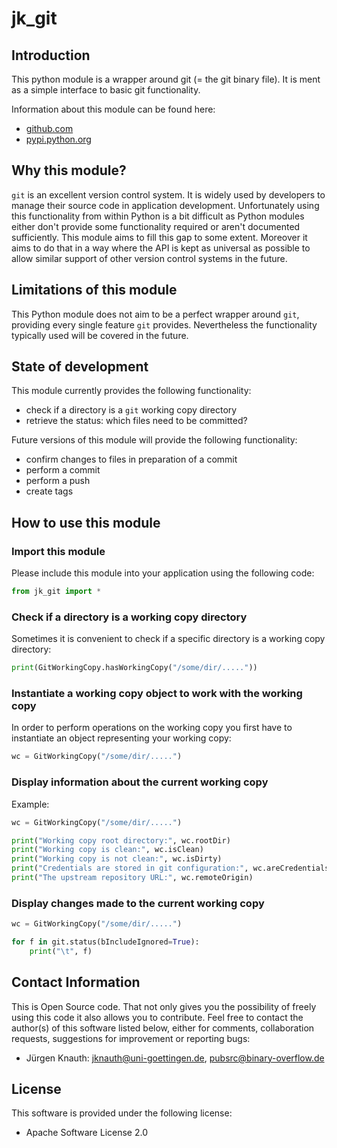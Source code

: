 jk_git
==========

Introduction
------------

This python module is a wrapper around git (= the git binary file). It is ment as a simple interface to basic git functionality.

Information about this module can be found here:

* [github.com](https://github.com/jkpubsrc/python-module-jk-git)
* [pypi.python.org](https://pypi.python.org/pypi/jk_git)

Why this module?
----------------

`git` is an excellent version control system. It is widely used by developers to manage their source code in application development. Unfortunately using this functionality from within Python is a bit difficult as Python modules either don't provide some functionality required or aren't documented sufficiently. This module aims to fill this gap to some extent. Moreover it aims to do that in a way where the API is kept as universal as possible to allow similar support of other version control systems in the future.

Limitations of this module
--------------------------

This Python module does not aim to be a perfect wrapper around `git`, providing every single feature `git` provides. Nevertheless the functionality typically used will be covered in the future.

State of development
--------------------

This module currently provides the following functionality:

* check if a directory is a `git` working copy directory
* retrieve the status: which files need to be committed?

Future versions of this module will provide the following functionality:

* confirm changes to files in preparation of a commit
* perform a commit
* perform a push
* create tags

How to use this module
----------------------

### Import this module

Please include this module into your application using the following code:

```python
from jk_git import *
```

### Check if a directory is a working copy directory

Sometimes it is convenient to check if a specific directory is a working copy directory:

```python
print(GitWorkingCopy.hasWorkingCopy("/some/dir/....."))
```

### Instantiate a working copy object to work with the working copy

In order to perform operations on the working copy you first have to instantiate an object representing your working copy:

```python
wc = GitWorkingCopy("/some/dir/.....")
```

### Display information about the current working copy

Example:

```python
wc = GitWorkingCopy("/some/dir/.....")

print("Working copy root directory:", wc.rootDir)
print("Working copy is clean:", wc.isClean)
print("Working copy is not clean:", wc.isDirty)
print("Credentials are stored in git configuration:", wc.areCredentialsStored)
print("The upstream repository URL:", wc.remoteOrigin)
```

### Display changes made to the current working copy

```python
wc = GitWorkingCopy("/some/dir/.....")

for f in git.status(bIncludeIgnored=True):
	print("\t", f)
```

Contact Information
-------------------

This is Open Source code. That not only gives you the possibility of freely using this code it also
allows you to contribute. Feel free to contact the author(s) of this software listed below, either
for comments, collaboration requests, suggestions for improvement or reporting bugs:

* Jürgen Knauth: jknauth@uni-goettingen.de, pubsrc@binary-overflow.de

License
-------

This software is provided under the following license:

* Apache Software License 2.0




